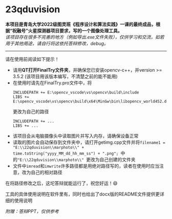 # 23qduvision

**本项目是青岛大学2022级图灵班《程序设计和算法实践》一课的最终成品，根据“祝融号”火星探测器项目要求，写的一个图像处理工具。**   
   *该项目存在很多不完善的地方（例如导出.exe文件失败），仅供学习和交流，如若用于其他用途，请自行将这依托答辩修改，debug。*

---
请在使用前阅读如下提示！
+ 请用**QT打开FinalTry文件夹**，并确保您已安装opencv-c++，并version >= 3.5.2 (该项目用该版本编写，不清楚之前的能不能用)
+ 在使用时请先在FinalTry.pro文件中，将
  ~~~
  INCLUDEPATH += E:\opencv_vscode\vs\opencv\build\include
  LIBS += E:\opencv_vscode\vs\opencv\build\x64\MinGw\bin\libopencv_world452.dll
  ~~~
  更改为自己的路径
  ~~~
  INCLUDEPATH += ...
  LIBS += ...
  ~~~
+ 该项目会从电脑摄像头中读取图片并写入内存，请确保设备正常
+ 读取的图片会自动保存到文件夹中，请打开getimg.cpp文件并将`filename1 = "E:\\22qduvision\\marphoto\\" + time.toString("yyyy_MM_dd_hh_mm_ss") + ".png"; `中的`"E:\\22qduvision\\marphoto\\" `更改为自己创建的文件夹
+ 文件中`imread`和`imwrite`许多路径都是用绝对路径写的，读者在使用时应当注意，改为自己的相对路径

在将路径修改之后，这坨答辩就能运行了，祝您好运！😄

工具的具体使用说明在软件里有，同时也给出了docx版的README文件提供更详细的使用说明


*附赠：答辩PPT，仅供参考*

